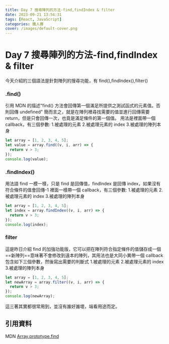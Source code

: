 ```yaml
---
title: Day 7 搜尋陣列的方法-find,findIndex & filter
date: 2023-09-21 13:54:31
tags: [React, JavaScript]
categories: 鐵人賽
cover: /images/default-cover.png
---
```


# Day 7 搜尋陣列的方法-find,findIndex & filter

今天介紹的三個語法是針對陣列的搜尋功能，有 find(),findIndex(),filter()

<!-- more -->

### .find()

引用 MDN 的描述"find() 方法會回傳第一個滿足所提供之測試函式的元素值。否則回傳 undefined"
簡而言之，就是在陣列裡尋找需要的值並進行回傳需要 return，但是只會回傳一次，也竟是滿足條件的第一個值。
用法是裡面帶一個 callback，有三個參數: 1.被處理的元素 2.被處理元素的 index 3.被處理的陣列本身

```javascript
let array = [1, 2, 3, 4, 5];
let value = array.find((v, i, arr) => {
  return v > 3;
});
console.log(value);
```

### .findIndex()

用法語 find 一模一樣，只是 find 是回傳值，findIndex 是回傳 index，如果沒有符合條件的值會回傳-1
裡面一樣帶一個 callback，有三個參數: 1.被處理的元素 2.被處理元素的 index 3.被處理的陣列本身

```javascript
let array = [1, 2, 3, 4, 5];
let index = array.findIndex((v, i, arr) => {
  return v > 3;
});
console.log(index);
```

### filter

這是昨日介紹 find 的加強功能版，它可以把在陣列符合指定條件的值儲存成一個==新陣列==意味著不會修改到遠本的陣列，其用法也是大同小異帶一個 callback 包含如下三個參數，然後寫出需要的判斷式 1.被處理的元素 2.被處理元素的 index 3.被處理的陣列本身

```javascript
let array = [1, 2, 3, 4, 5];
let newArray = array.filter((v, i, arr) => {
  return v > 3;
});
console.log(newArray);
```

這三著其實都很常用到，並沒有誰好誰壞，端看用途而定。

## 引用資料

MDN [Array.prototype.find](https://developer.mozilla.org/zh-TW/docs/Web/JavaScript/Reference/Global_Objects/Array/find)
